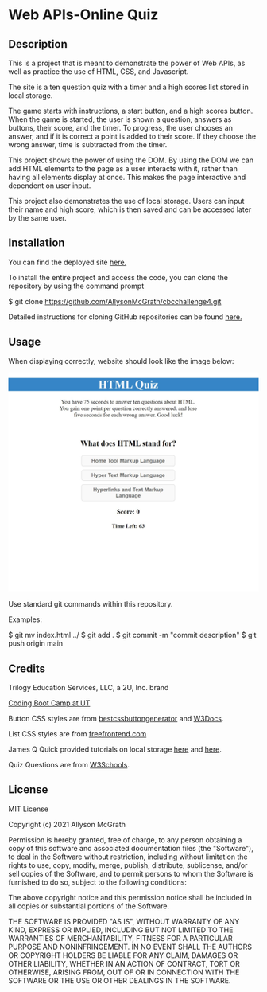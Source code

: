 # Web APIs-Online Quiz

## Description

This is a project that is meant to demonstrate the power of Web APIs, as well as practice the use of HTML, CSS, and Javascript.

The site is a ten question quiz with a timer and a high scores list stored in local storage.

The game starts with instructions, a start button, and a high scores button. When the game is started, the user is shown a question, answers as buttons, their score, and the timer. To progress, the user chooses an answer, and if it is correct a point is added to their score. If they choose the wrong answer, time is subtracted from the timer.

This project shows the power of using the DOM. By using the DOM we can add HTML elements to the page as a user interacts with it, rather than having all elements display at once. This makes the page interactive and dependent on user input.

This project also demonstrates the use of local storage. Users can input their name and high score, which is then saved and can be accessed later by the same user.

## Installation

You can find the deployed site [here.](https://allysonmcgrath.github.io/apis-online-quiz/)

To install the entire project and access the code, you can clone the repository by using the command prompt

$ git clone https://github.com/AllysonMcGrath/cbcchallenge4.git

Detailed instructions for cloning GitHub repositories can be found [here.](https://docs.github.com/en/github/creating-cloning-and-archiving-repositories/cloning-a-repository-from-github/cloning-a-repository)



## Usage

When displaying correctly, website should look like the image below:

![Website with quiz questions](assets/images/quizsite.JPG)

Use standard git commands within this repository.

Examples:

$ git mv index.html ../
$ git add .
$ git commit -m "commit description"
$ git push origin main

## Credits

Trilogy Education Services, LLC, a 2U, Inc. brand

[Coding Boot Camp at UT](https://github.com/the-Coding-Boot-Camp-at-UT)

Button CSS styles are from [bestcssbuttongenerator](https://www.bestcssbuttongenerator.com/#/28) and [W3Docs](https://www.w3docs.com/snippets/css/how-to-style-buttons-with-css.html).

List CSS styles are from [freefrontend.com](https://freefrontend.com/css-lists/)

James Q Quick provided tutorials on local storage [here](https://www.youtube.com/watch?v=jfOv18lCMmw) and [here](https://www.youtube.com/watch?v=DFhmNLKwwGw).

Quiz Questions are from [W3Schools](https://www.w3schools.com/quiztest/quiztest.asp?qtest=HTML).





## License

MIT License

Copyright (c) 2021 Allyson McGrath

Permission is hereby granted, free of charge, to any person obtaining a copy
of this software and associated documentation files (the "Software"), to deal
in the Software without restriction, including without limitation the rights
to use, copy, modify, merge, publish, distribute, sublicense, and/or sell
copies of the Software, and to permit persons to whom the Software is
furnished to do so, subject to the following conditions:

The above copyright notice and this permission notice shall be included in all
copies or substantial portions of the Software.

THE SOFTWARE IS PROVIDED "AS IS", WITHOUT WARRANTY OF ANY KIND, EXPRESS OR
IMPLIED, INCLUDING BUT NOT LIMITED TO THE WARRANTIES OF MERCHANTABILITY,
FITNESS FOR A PARTICULAR PURPOSE AND NONINFRINGEMENT. IN NO EVENT SHALL THE
AUTHORS OR COPYRIGHT HOLDERS BE LIABLE FOR ANY CLAIM, DAMAGES OR OTHER
LIABILITY, WHETHER IN AN ACTION OF CONTRACT, TORT OR OTHERWISE, ARISING FROM,
OUT OF OR IN CONNECTION WITH THE SOFTWARE OR THE USE OR OTHER DEALINGS IN THE
SOFTWARE.
